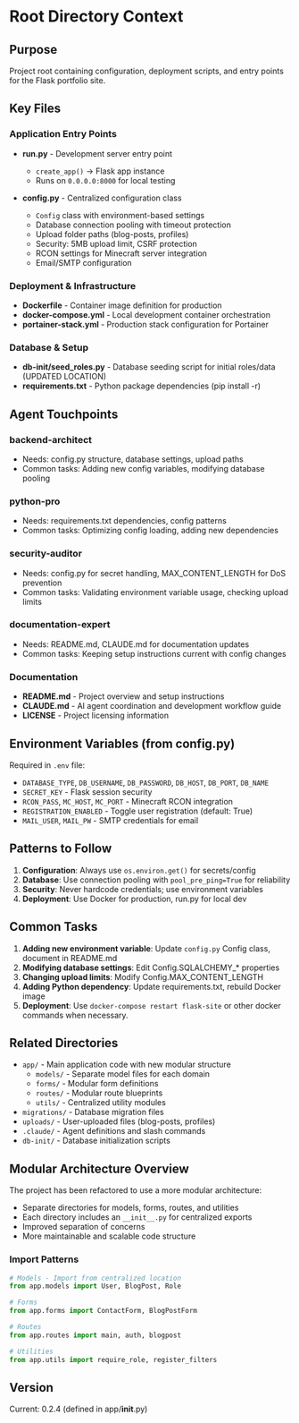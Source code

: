 # Root Directory Context

## Purpose
Project root containing configuration, deployment scripts, and entry points for the Flask portfolio site.

## Key Files

### Application Entry Points
- **run.py** - Development server entry point
  - `create_app()` → Flask app instance
  - Runs on `0.0.0.0:8000` for local testing

- **config.py** - Centralized configuration class
  - `Config` class with environment-based settings
  - Database connection pooling with timeout protection
  - Upload folder paths (blog-posts, profiles)
  - Security: 5MB upload limit, CSRF protection
  - RCON settings for Minecraft server integration
  - Email/SMTP configuration

### Deployment & Infrastructure
- **Dockerfile** - Container image definition for production
- **docker-compose.yml** - Local development container orchestration
- **portainer-stack.yml** - Production stack configuration for Portainer

### Database & Setup
- **db-init/seed_roles.py** - Database seeding script for initial roles/data (UPDATED LOCATION)
- **requirements.txt** - Python package dependencies (pip install -r)


## Agent Touchpoints

### backend-architect
- Needs: config.py structure, database settings, upload paths
- Common tasks: Adding new config variables, modifying database pooling

### python-pro
- Needs: requirements.txt dependencies, config patterns
- Common tasks: Optimizing config loading, adding new dependencies

### security-auditor
- Needs: config.py for secret handling, MAX_CONTENT_LENGTH for DoS prevention
- Common tasks: Validating environment variable usage, checking upload limits

### documentation-expert
- Needs: README.md, CLAUDE.md for documentation updates
- Common tasks: Keeping setup instructions current with config changes

### Documentation
- **README.md** - Project overview and setup instructions
- **CLAUDE.md** - AI agent coordination and development workflow guide
- **LICENSE** - Project licensing information

## Environment Variables (from config.py)
Required in `.env` file:
- `DATABASE_TYPE`, `DB_USERNAME`, `DB_PASSWORD`, `DB_HOST`, `DB_PORT`, `DB_NAME`
- `SECRET_KEY` - Flask session security
- `RCON_PASS`, `MC_HOST`, `MC_PORT` - Minecraft RCON integration
- `REGISTRATION_ENABLED` - Toggle user registration (default: True)
- `MAIL_USER`, `MAIL_PW` - SMTP credentials for email

## Patterns to Follow
1. **Configuration**: Always use `os.environ.get()` for secrets/config
2. **Database**: Use connection pooling with `pool_pre_ping=True` for reliability
3. **Security**: Never hardcode credentials; use environment variables
4. **Deployment**: Use Docker for production, run.py for local dev

## Common Tasks
1. **Adding new environment variable**: Update `config.py` Config class, document in README.md
2. **Modifying database settings**: Edit Config.SQLALCHEMY_* properties
3. **Changing upload limits**: Modify Config.MAX_CONTENT_LENGTH
4. **Adding Python dependency**: Update requirements.txt, rebuild Docker image
5. **Deployment**: Use `docker-compose restart flask-site` or other docker commands when necessary.

## Related Directories
- `app/` - Main application code with new modular structure
  - `models/` - Separate model files for each domain
  - `forms/` - Modular form definitions
  - `routes/` - Modular route blueprints
  - `utils/` - Centralized utility modules
- `migrations/` - Database migration files
- `uploads/` - User-uploaded files (blog-posts, profiles)
- `.claude/` - Agent definitions and slash commands
- `db-init/` - Database initialization scripts

## Modular Architecture Overview
The project has been refactored to use a more modular architecture:
- Separate directories for models, forms, routes, and utilities
- Each directory includes an `__init__.py` for centralized exports
- Improved separation of concerns
- More maintainable and scalable code structure

### Import Patterns
```python
# Models - Import from centralized location
from app.models import User, BlogPost, Role

# Forms
from app.forms import ContactForm, BlogPostForm

# Routes
from app.routes import main, auth, blogpost

# Utilities
from app.utils import require_role, register_filters
```

## Version
Current: 0.2.4 (defined in app/__init__.py)
